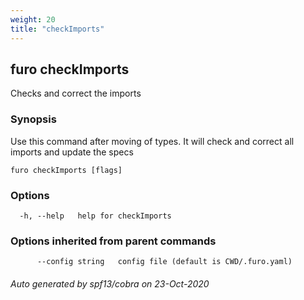 ```yaml
---
weight: 20
title: "checkImports"
---
```


## furo checkImports

Checks and correct the imports

### Synopsis

Use this command after moving of types. It will check and correct all imports and update the specs

```
furo checkImports [flags]
```

### Options

```
  -h, --help   help for checkImports
```

### Options inherited from parent commands

```
      --config string   config file (default is CWD/.furo.yaml)
```



###### Auto generated by spf13/cobra on 23-Oct-2020
